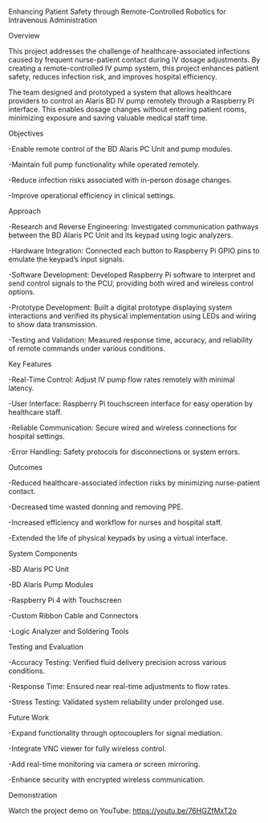 Enhancing Patient Safety through Remote-Controlled Robotics for Intravenous Administration

Overview

This project addresses the challenge of healthcare-associated infections caused by frequent nurse-patient contact during IV dosage adjustments. 
By creating a remote-controlled IV pump system, this project enhances patient safety, reduces infection risk, and improves hospital efficiency.

The team designed and prototyped a system that allows healthcare providers to control an Alaris BD IV pump remotely through a Raspberry Pi interface. 
This enables dosage changes without entering patient rooms, minimizing exposure and saving valuable medical staff time.


Objectives

  -Enable remote control of the BD Alaris PC Unit and pump modules.
  
  -Maintain full pump functionality while operated remotely.
  
  -Reduce infection risks associated with in-person dosage changes.
  
  -Improve operational efficiency in clinical settings.


Approach

  -Research and Reverse Engineering: Investigated communication pathways between the BD Alaris PC Unit and its keypad using logic analyzers.
  
  -Hardware Integration: Connected each button to Raspberry Pi GPIO pins to emulate the keypad’s input signals.
  
  -Software Development: Developed Raspberry Pi software to interpret and send control signals to the PCU, providing both wired and wireless control options.
  
  -Prototype Development: Built a digital prototype displaying system interactions and verified its physical implementation using LEDs and wiring to show data transmission.
  
  -Testing and Validation: Measured response time, accuracy, and reliability of remote commands under various conditions.


Key Features

  -Real-Time Control: Adjust IV pump flow rates remotely with minimal latency.
  
  -User Interface: Raspberry Pi touchscreen interface for easy operation by healthcare staff.
  
  -Reliable Communication: Secure wired and wireless connections for hospital settings.
  
  -Error Handling: Safety protocols for disconnections or system errors.


Outcomes

  -Reduced healthcare-associated infection risks by minimizing nurse-patient contact.
  
  -Decreased time wasted donning and removing PPE.
  
  -Increased efficiency and workflow for nurses and hospital staff.
  
  -Extended the life of physical keypads by using a virtual interface.


System Components

  -BD Alaris PC Unit
  
  -BD Alaris Pump Modules
  
  -Raspberry Pi 4 with Touchscreen
  
  -Custom Ribbon Cable and Connectors
  
  -Logic Analyzer and Soldering Tools


Testing and Evaluation

  -Accuracy Testing: Verified fluid delivery precision across various conditions.
  
  -Response Time: Ensured near real-time adjustments to flow rates.
  
  -Stress Testing: Validated system reliability under prolonged use.


Future Work

  -Expand functionality through optocouplers for signal mediation.
  
  -Integrate VNC viewer for fully wireless control.
  
  -Add real-time monitoring via camera or screen mirroring.
  
  -Enhance security with encrypted wireless communication.


Demonstration

  Watch the project demo on YouTube: https://youtu.be/76HGZfMxT2o

